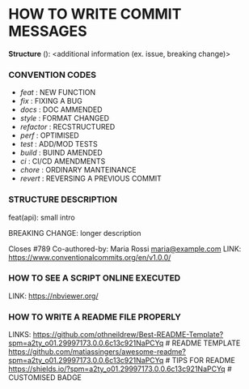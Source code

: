 # HOW TO WRITE COMMIT MESSAGES

**Structure**
<tipo>(<ambito>): <short description>
<empty row>
<extended description>
<empty row>
<additional information (ex. issue, breaking change)>


### CONVENTION CODES
- _feat_ : NEW FUNCTION
- _fix_ : FIXING A BUG
- _docs_ : DOC AMMENDED
- _style_ : FORMAT CHANGED
- _refactor_ : RECSTRUCTURED
- _perf_ : OPTIMISED
- _test_ : ADD/MOD TESTS
- _build_ : BUIND AMENDED
- _ci_ : CI/CD AMENDMENTS
- _chore_ : ORDINARY MANTEINANCE
- _revert_ : REVERSING A PREVIOUS COMMIT


### STRUCTURE DESCRIPTION
feat(api): small intro

BREAKING CHANGE: longer description

Closes #789
Co-authored-by: Maria Rossi <maria@example.com>
LINK: https://www.conventionalcommits.org/en/v1.0.0/


### HOW TO SEE A SCRIPT ONLINE EXECUTED
LINK: https://nbviewer.org/

### HOW TO WRITE A README FILE PROPERLY
LINKS: https://github.com/othneildrew/Best-README-Template?spm=a2ty_o01.29997173.0.0.6c13c921NaPCYq     # README TEMPLATE
https://github.com/matiassingers/awesome-readme?spm=a2ty_o01.29997173.0.0.6c13c921NaPCYq                # TIPS FOR README
https://shields.io/?spm=a2ty_o01.29997173.0.0.6c13c921NaPCYq                                            # CUSTOMISED BADGE
